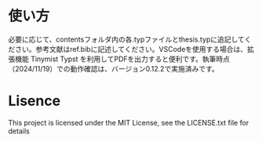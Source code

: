 # 使い方
必要に応じて、contentsフォルダ内の各.typファイルとthesis.typに追記してください。参考文献はref.bibに記述してください。VSCodeを使用する場合は、拡張機能 Tinymist Typst を利用してPDFを出力すると便利です。執筆時点（2024/11/19）での動作確認は、バージョン0.12.2で実施済みです。

# Lisence
This project is licensed under the MIT License, see the LICENSE.txt file for details
